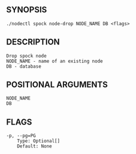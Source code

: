 ## SYNOPSIS
    ./nodectl spock node-drop NODE_NAME DB <flags>
 
## DESCRIPTION
    Drop spock node
    NODE_NAME - name of an existing node
    DB - database
 
## POSITIONAL ARGUMENTS
    NODE_NAME
    DB
 
## FLAGS
    -p, --pg=PG
        Type: Optional[]
        Default: None
